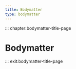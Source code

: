 ```yaml
---
title: Bodymatter
type: bodymatter
---
```


::: chapter:bodymatter-title-page

# Bodymatter

::: exit:bodymatter-title-page